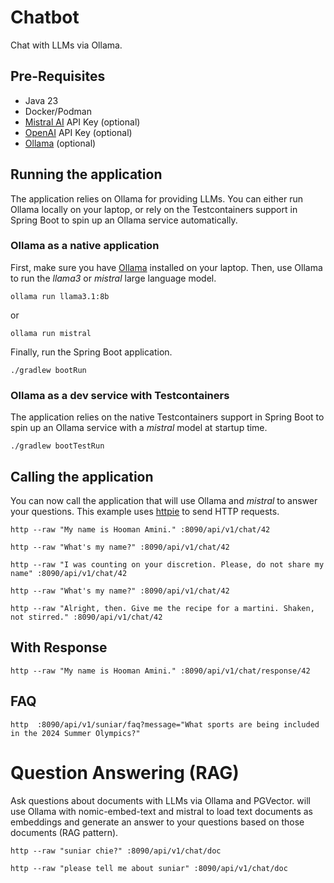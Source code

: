 # Chatbot

Chat with LLMs via Ollama.
## Pre-Requisites

* Java 23
* Docker/Podman
* [Mistral AI](https://console.mistral.ai) API Key (optional)
* [OpenAI](https://platform.openai.com) API Key (optional)
* [Ollama](https://ollama.ai) (optional)


## Running the application

The application relies on Ollama for providing LLMs. You can either run Ollama locally on your laptop, or rely on the Testcontainers support in Spring Boot to spin up an Ollama service automatically.

### Ollama as a native application

First, make sure you have [Ollama](https://ollama.ai) installed on your laptop.
Then, use Ollama to run the _llama3_ or _mistral_ large language model.
```shell
ollama run llama3.1:8b
```
or
```shell
ollama run mistral
```


Finally, run the Spring Boot application.

```shell
./gradlew bootRun
```

### Ollama as a dev service with Testcontainers

The application relies on the native Testcontainers support in Spring Boot to spin up an Ollama service with a _mistral_ model at startup time.

```shell
./gradlew bootTestRun
```

## Calling the application

You can now call the application that will use Ollama and _mistral_ to answer your questions.
This example uses [httpie](https://httpie.io) to send HTTP requests.

```shell
http --raw "My name is Hooman Amini." :8090/api/v1/chat/42
```

```shell
http --raw "What's my name?" :8090/api/v1/chat/42
```

```shell
http --raw "I was counting on your discretion. Please, do not share my name" :8090/api/v1/chat/42
```

```shell
http --raw "What's my name?" :8090/api/v1/chat/42
```

```shell
http --raw "Alright, then. Give me the recipe for a martini. Shaken, not stirred." :8090/api/v1/chat/42
```

## With Response

```shell
http --raw "My name is Hooman Amini." :8090/api/v1/chat/response/42
```

## FAQ

```shell
http  :8090/api/v1/suniar/faq?message="What sports are being included in the 2024 Summer Olympics?"
```
# Question Answering (RAG)

Ask questions about documents with LLMs via Ollama and PGVector.
will use Ollama with nomic-embed-text and mistral to load text documents 
as embeddings and generate an answer to your questions based on 
those documents (RAG pattern).


```shell
http --raw "suniar chie?" :8090/api/v1/chat/doc
```

```shell
http --raw "please tell me about suniar" :8090/api/v1/chat/doc
```